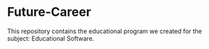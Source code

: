 # Future-Career
This repository contains the educational program we created for the subject: Educational Software.

